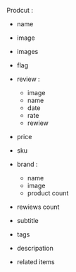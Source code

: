 Prodcut :
- name 
- image 
- images 
- flag 
- review :
    - image 
    - name 
    - date 
    - rate 
    - rewiew

- price 
- sku 
- brand :
    - name 
    - image 
    - product count 

- rewiews count 
- subtitle 
- tags 
- descripation 
- related items 